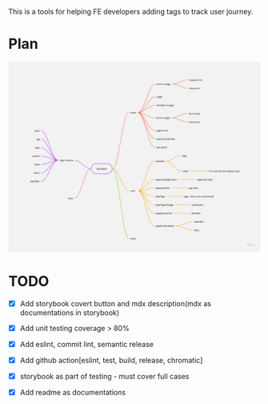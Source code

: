 This is a tools for helping FE developers adding tags to track user journey.

# Plan
![TA-helper](./TA-helper.jpg)
# TODO
- [x] Add storybook covert button and mdx description(mdx as documentations in storybook)
- [x] Add unit testing coverage > 80%
- [x] Add eslint, commit lint, semantic release
- [x] Add github action[eslint, test, build, release, chromatic]
- [x] storybook as part of testing - must cover full cases
- [x] Add readme as documentations

